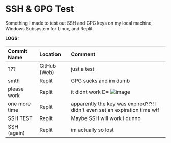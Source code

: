 # SSH & GPG Test

Something I made to test out SSH and GPG keys on my local machine, Windows Subsystem for Linux, and Replit.

**LOGS:**

|Commit Name|Location|Comment|
|:----------|:-------|:------|
|???|GitHub (Web)|just a test|
|smth|Replit|GPG sucks and im dumb|
|please work|Replit|it didnt work D= ![image](https://storage.googleapis.com/replit/images/1617820289658_efa0fd664aca15d1c5b2f13e28a1365b.png)|
|one more time|Replit|apparently the key was expired?!?! I didn't even set an expiration time wtf|
|SSH TEST|Replit|Maybe SSH will work i dunno|
|SSH (again)|Replit|im actually so lost|